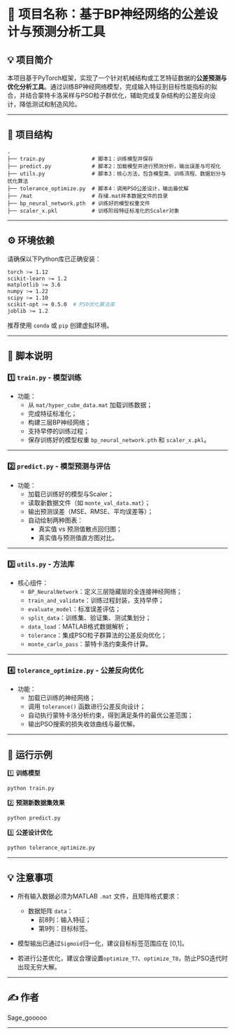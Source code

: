 # 📘 项目名称：基于BP神经网络的公差设计与预测分析工具

## 💡 项目简介

本项目基于PyTorch框架，实现了一个针对机械结构或工艺特征数据的**公差预测与优化分析工具**。通过训练BP神经网络模型，完成输入特征到目标性能指标的拟合，并结合蒙特卡洛采样与PSO粒子群优化，辅助完成复杂结构的公差反向设计，降低测试和制造风险。

---

## 📂 项目结构

```
.
├── train.py               # 脚本1：训练模型并保存
├── predict.py             # 脚本2：加载模型并进行预测分析，输出误差与可视化
├── utils.py               # 脚本3：核心方法，包含模型类、训练流程、数据划分与优化算法
├── tolerance_optimize.py  # 脚本4：调用PSO公差设计，输出最优解
├── /mat                   # 存储.mat样本数据文件的目录
├── bp_neural_network.pth  # 训练好的模型权重文件
├── scaler_x.pkl           # 训练阶段特征标准化的Scaler对象
```

---

## ⚙️ 环境依赖

请确保以下Python库已正确安装：

```bash
torch >= 1.12
scikit-learn >= 1.2
matplotlib >= 3.6
numpy >= 1.22
scipy >= 1.10
scikit-opt >= 0.5.0  # PSO优化算法库
joblib >= 1.2
```

推荐使用 `conda` 或 `pip` 创建虚拟环境。

---

## 🚀 脚本说明

### 1️⃣ `train.py` - 模型训练

- 功能：
    - 从 `mat/hyper_cube_data.mat` 加载训练数据；
    - 完成特征标准化；
    - 构建三层BP神经网络；
    - 支持早停的训练过程；
    - 保存训练好的模型权重 `bp_neural_network.pth` 和 `scaler_x.pkl`。

---

### 2️⃣ `predict.py` - 模型预测与评估

- 功能：
    - 加载已训练好的模型与Scaler；
    - 读取新数据文件（如 `monte_val_data.mat`）；
    - 输出预测误差（MSE、RMSE、平均误差等）；
    - 自动绘制两种图表：
        - 真实值 vs 预测值散点回归图；
        - 真实值与预测值直方图对比。

---

### 3️⃣ `utils.py` - 方法库

- 核心组件：
    - `BP_NeuralNetwork`：定义三层隐藏层的全连接神经网络；
    - `train_and_validate`：训练过程封装，支持早停；
    - `evaluate_model`：标准误差评估；
    - `split_data`：训练集、验证集、测试集划分；
    - `data_load`：MATLAB格式数据解析；
    - `tolerance`：集成PSO粒子群算法的公差反向优化；
    - `monte_carlo_pass`：蒙特卡洛约束条件计算。

---

### 4️⃣ `tolerance_optimize.py` - 公差反向优化

- 功能：
    - 加载已训练的神经网络；
    - 调用 `tolerance()` 函数进行公差反向设计；
    - 自动执行蒙特卡洛分析约束，得到满足条件的最优公差范围；
    - 输出PSO搜索的损失收敛曲线与最优解。

---

## 🏁 运行示例

1️⃣ **训练模型**

```bash
python train.py
```

2️⃣ **预测新数据集效果**

```bash
python predict.py
```

3️⃣ **公差设计优化**

```bash
python tolerance_optimize.py
```

---

## 💡 注意事项

- 所有输入数据必须为MATLAB `.mat` 文件，且矩阵格式要求：
    - 数据矩阵 `data`：
        - 前8列：输入特征；
        - 第9列：目标标签。

- 模型输出已通过`Sigmoid`归一化，建议目标标签范围应在 [0,1]。

- 若进行公差优化，建议合理设置`optimize_T7`、`optimize_T8`，防止PSO迭代时出现无穷大解。

---

## ✍️ 作者

Sage_gooooo 

---
